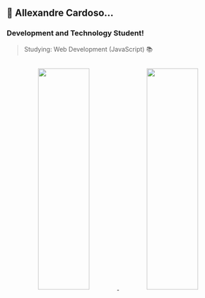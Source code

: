 ## 👾 Allexandre Cardoso...

### Development and Technology Student!
> Studying: Web Development (JavaScript) 📚

##

<div  align="center">
  <a href="https://github.com/AlleCardos">
    <img height="500px" width="48%" src="https://github-readme-stats.vercel.app/api?username=allecardos&show_icons=true&theme=buefy"/>
  </a>
  <a href="https://github.com/AlleCardos?tab=repositories">
    <img height="500px" width="48%" src="https://github-readme-stats.vercel.app/api/top-langs/?username=allecardos&layout=compact&theme=buefy"/>
  </a>
</div>

##

<!-- <div widht="100%">
  <img align="center" height="50px" src="https://cdn.jsdelivr.net/gh/devicons/devicon/icons/html5/html5-original.svg"/>
  <img align="center" height="50px" src="https://cdn.jsdelivr.net/gh/devicons/devicon/icons/css3/css3-original.svg"/>
  <img align="center" height="50px" src="https://cdn.jsdelivr.net/gh/devicons/devicon/icons/javascript/javascript-original.svg"/>
  <img align="center" height="50px" src="https://cdn.jsdelivr.net/gh/devicons/devicon/icons/c/c-original.svg" />
  <img align="center" height="50px" src="https://cdn.jsdelivr.net/gh/devicons/devicon/icons/mysql/mysql-original-wordmark.svg" />
  <img align="center" height="50px" src="https://cdn.jsdelivr.net/gh/devicons/devicon/icons/php/php-original.svg" />
</div> >
